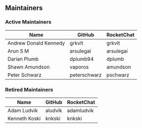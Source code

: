 ## Maintainers

### Active Maintainers
| Name | GitHub | RocketChat |
| --- | --- | --- |
| Andrew Donald Kennedy | grkvlt | grkvlt |
| Arun S M | arsulegai | arsulegai |
| Darian Plumb | dplumb94 | dplumb |
| Shawn Amundson | vaporos | amundson |
| Peter Schwarz | peterschwarz | pschwarz |

### Retired Maintainers
| Name | GitHub | RocketChat |
| --- | --- | --- |
| Adam Ludvik | aludvik | adamludvik |
| Kenneth Koski | knkski | knkski |
